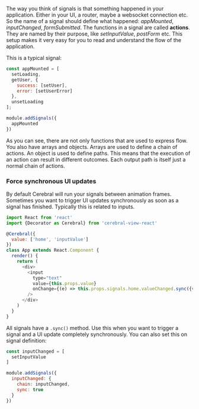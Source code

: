 The way you think of signals is that something happened in your application. Either in your UI, a router, maybe a websocket connection etc. So the name of a signal should define what happened: *appMounted*, *inputChanged*, *formSubmitted*. The functions in a signal are called **actions**. They are named by their purpose, like *setInputValue*, *postForm* etc. This setup makes it very easy for you to read and understand the flow of the application.

This is a typical signal:

```javascript
const appMounted = [
  setLoading,
  getUser, {
    success: [setUser],
    error: [setUserError]
  },
  unsetLoading
];

module.addSignals({
  appMounted
})
```

As you can see, there are not only functions that are used to express flow. You also have arrays and objects. Arrays are used to define a chain of actions. An object is used to define paths. This means that the execution of an action can result in different outcomes. Each output path is itself just a normal chain of actions.

### Force synchronous UI updates

By default Cerebral will run your signals between animation frames. Sometimes you want to trigger UI updates synchronously as soon as a signal has finished. Typically this is related to inputs.

```javascript
import React from 'react'
import {Decorator as Cerebral} from 'cerebral-view-react'

@Cerebral({
  value: ['home', 'inputValue']
})
class App extends React.Component {
  render() {
    return (
      <div>
        <input
          type="text"
          value={this.props.value}
          onChange={(e) => this.props.signals.home.valueChanged.sync({value: e.target.value})}
        />
      </div>
    )
  }
}
```

All signals have a `.sync()` method. Use this when you want to trigger a signal and a UI update completely synchronously. You can also set this on signal definition:

```javascript
const inputChanged = [
  setInputValue
]

module.addSignals({
  inputChanged: {
    chain: inputChanged,
    sync: true
  }
})
```
